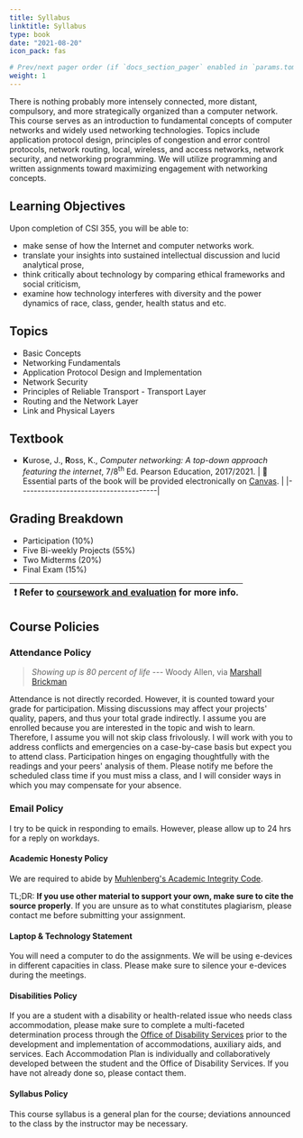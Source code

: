 ```yaml
---
title: Syllabus
linktitle: Syllabus
type: book
date: "2021-08-20"
icon_pack: fas                               

# Prev/next pager order (if `docs_section_pager` enabled in `params.toml`)
weight: 1
---
```


There is nothing probably more intensely connected, more distant, compulsory, and more strategically organized than a computer network. This course serves as an introduction to fundamental concepts of computer networks and widely used networking technologies. Topics include application protocol design, principles of congestion and error control protocols, network routing, local, wireless, and access networks, network security, and networking programming. We will utilize programming and written assignments toward maximizing engagement with networking concepts. 


## Learning Objectives

Upon completion of CSI 355, you will be able to:
* make sense of how the Internet and computer networks work.
* translate your insights into sustained intellectual discussion and lucid analytical prose,
* think critically about technology by comparing ethical frameworks and social criticism,
* examine how technology interferes with diversity and the power dynamics of race, class, gender, health status and etc.


## Topics
* Basic Concepts
* Networking Fundamentals
* Application Protocol Design and Implementation
* Network Security
* Principles of Reliable Transport - Transport Layer
* Routing and the Network Layer
* Link and Physical Layers

## Textbook
-   **K**urose, J., **R**oss, K., *Computer networking: A top-down approach featuring the internet*, 7/8<sup>th</sup> Ed. Pearson Education, 2017/2021.
| :memo:        Essential parts of the book will be provided electronically on [Canvas](https://muhlenbergcollege.instructure.com/). |
|--------------------------------------|


## Grading Breakdown
* Participation (10%)
* Five Bi-weekly Projects (55%)
* Two Midterms (20%)
* Final Exam (15%)

| :exclamation:  Refer to [coursework and evaluation]("../assignments") for more info. |
|-----------------------------------------|

## Course Policies
### Attendance Policy
> *Showing up is 80 percent of life* --- Woody Allen, via [Marshall
Brickman](https://quoteinvestigator.com/2013/06/10/showing-up/#note-6553-1)

Attendance is not directly recorded. However, it is counted toward your grade for participation. Missing discussions may affect your projects' quality, papers, and thus your total grade indirectly. I assume you are enrolled because you are interested in the topic and wish to learn.
Therefore, I assume you will not skip class frivolously. I will work with you to address conflicts and emergencies on a case-by-case basis
but expect you to attend class. Participation hinges on engaging thoughtfully with the readings and your peers' analysis of them. Please notify me before the scheduled class time if you must miss a class, and
I will consider ways in which you may compensate for your absence.

### Email Policy
I try to be quick in responding to emails. However, please allow up to 24 hrs for a reply on workdays.

#### Academic Honesty Policy
We are required to abide by [Muhlenberg's Academic Integrity Code](https://www.muhlenberg.edu/offices/deanofacademiclife/integrity/).

TL;DR: **If you use other material to support your own, make sure to cite the source properly**. If you are unsure as to what constitutes plagiarism, please contact me before submitting your assignment.

#### Laptop & Technology Statement

You will need a computer to do the assignments. We will be using e-devices in different capacities in class. Please make sure to silence your e-devices during the meetings.

#### Disabilities Policy
If you are a student with a disability or health-related issue who needs class accommodation, please make sure to complete a multi-faceted determination process through the [Office of Disability Services](https://www.muhlenberg.edu/offices/disabilities/) prior to the development and implementation of accommodations, auxiliary aids, and services. Each Accommodation Plan is individually and collaboratively developed between the student and the Office of Disability Services. If you have not already done so, please contact them.

#### Syllabus Policy
This course syllabus is a general plan for the course; deviations announced to the class by the instructor may be necessary.
